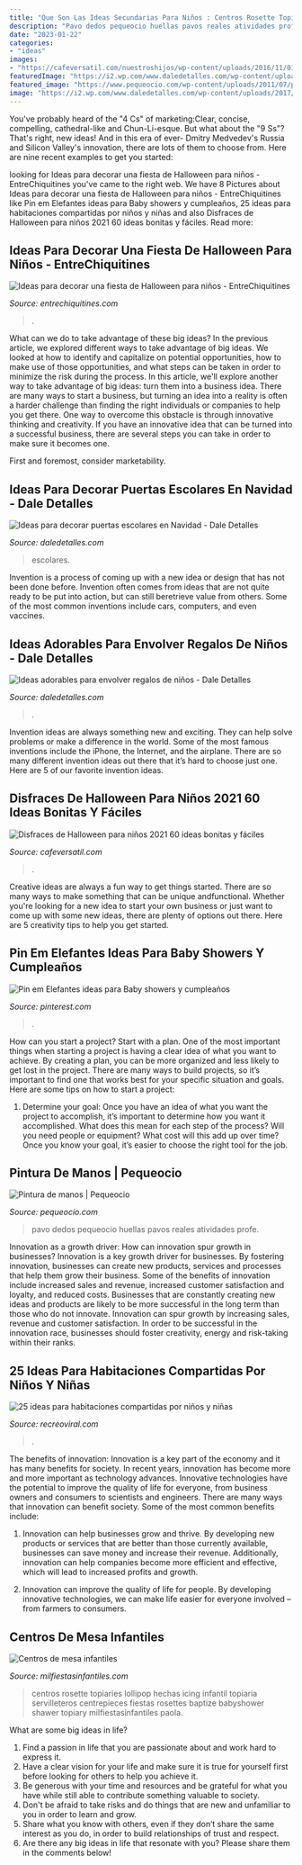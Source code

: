 ```yaml
---
title: "Que Son Las Ideas Secundarias Para Niños : Centros Rosette Topiaries Lollipop Hechas Icing Infantil Topiaria Servilleteros Centrepieces Fiestas Rosettes Baptize Babyshower Shawer Topiary Milfiestasinfantiles Paola"
description: "Pavo dedos pequeocio huellas pavos reales atividades profe"
date: "2023-01-22"
categories:
- "ideas"
images:
- "https://cafeversatil.com/nuestroshijos/wp-content/uploads/2016/11/019-29.jpg"
featuredImage: "https://i2.wp.com/www.daledetalles.com/wp-content/uploads/2017/10/Ideas-para-decorar-puertas-escolares-en-Navidad12.jpg?resize=550%2C825"
featured_image: "https://www.pequeocio.com/wp-content/uploads/2011/07/pintura-manos-pavo-real-e1311611497955.jpg"
image: "https://i2.wp.com/www.daledetalles.com/wp-content/uploads/2017/10/Ideas-para-decorar-puertas-escolares-en-Navidad12.jpg?resize=550%2C825"
---
```



You've probably heard of the "4 Cs" of marketing:Clear, concise, compelling, cathedral-like and Chun-Li-esque. But what about the "9 Ss"? That's right, new ideas! And in this era of ever- Dmitry Medvedev's Russia and Silicon Valley's innovation, there are lots of them to choose from. Here are nine recent examples to get you started: 

	

		
looking for Ideas para decorar una fiesta de Halloween para niños - EntreChiquitines you've came to the right web. We have 8 Pictures about Ideas para decorar una fiesta de Halloween para niños - EntreChiquitines like Pin em Elefantes ideas para Baby showers y cumpleaños, 25 ideas para habitaciones compartidas por niños y niñas and also Disfraces de Halloween para niños 2021 60 ideas bonitas y fáciles. Read more:
		
    
## Ideas Para Decorar Una Fiesta De Halloween Para Niños - EntreChiquitines

<img loading=lazy src="http://www.entrechiquitines.com/wp-content/uploads/2013/10/ideas_decorar_fiesta_halloween.jpg" onerror="this.onerror=null;this.src='https://tse3.mm.bing.net/th?id=OIP.H4hgAmxCc8MzPlDM7OBEFwHaE7&amp;pid=15.1';" alt="Ideas para decorar una fiesta de Halloween para niños - EntreChiquitines">

_Source: entrechiquitines.com_

>. 

	

What can we do to take advantage of these big ideas?
In the previous article, we explored different ways to take advantage of big ideas. We looked at how to identify and capitalize on potential opportunities, how to make use of those opportunities, and what steps can be taken in order to minimize the risk during the process. In this article, we'll explore another way to take advantage of big ideas: turn them into a business idea.
There are many ways to start a business, but turning an idea into a reality is often a harder challenge than finding the right individuals or companies to help you get there. One way to overcome this obstacle is through innovative thinking and creativity. If you have an innovative idea that can be turned into a successful business, there are several steps you can take in order to make sure it becomes one. 

First and foremost, consider marketability.

    
## Ideas Para Decorar Puertas Escolares En Navidad - Dale Detalles

<img loading=lazy src="https://i2.wp.com/www.daledetalles.com/wp-content/uploads/2017/10/Ideas-para-decorar-puertas-escolares-en-Navidad12.jpg?resize=550%2C825" onerror="this.onerror=null;this.src='https://tse3.mm.bing.net/th?id=OIP.xTGNboSAyRn06dlCLkQLWwHaLH&amp;pid=15.1';" alt="Ideas para decorar puertas escolares en Navidad - Dale Detalles">

_Source: daledetalles.com_

>escolares. 

	

Invention is a process of coming up with a new idea or design that has not been done before. Invention often comes from ideas that are not quite ready to be put into action, but can still beretrieve value from others. Some of the most common inventions include cars, computers, and even vaccines.

    
## Ideas Adorables Para Envolver Regalos De Niños - Dale Detalles

<img loading=lazy src="https://i2.wp.com/www.daledetalles.com/wp-content/uploads/2017/08/envolturas-de-animales9.jpg" onerror="this.onerror=null;this.src='https://tse4.mm.bing.net/th?id=OIP.N1GA9aGBqo1Do9PQoB0hLgHaMQ&amp;pid=15.1';" alt="Ideas adorables para envolver regalos de niños - Dale Detalles">

_Source: daledetalles.com_

>. 

	

Invention ideas are always something new and exciting. They can help solve problems or make a difference in the world. Some of the most famous inventions include the iPhone, the Internet, and the airplane. There are so many different invention ideas out there that it’s hard to choose just one. Here are 5 of our favorite invention ideas.

    
## Disfraces De Halloween Para Niños 2021 60 Ideas Bonitas Y Fáciles

<img loading=lazy src="https://cafeversatil.com/nuestroshijos/wp-content/uploads/2016/11/019-29.jpg" onerror="this.onerror=null;this.src='https://tse2.mm.bing.net/th?id=OIP.mAgtilvNxuF-jR7AqfnbHAHaJ3&amp;pid=15.1';" alt="Disfraces de Halloween para niños 2021 60 ideas bonitas y fáciles">

_Source: cafeversatil.com_

>. 

	

Creative ideas are always a fun way to get things started. There are so many ways to make something that can be unique andfunctional. Whether you're looking for a new idea to start your own business or just want to come up with some new ideas, there are plenty of options out there. Here are 5 creativity tips to help you get started.

    
## Pin Em Elefantes Ideas Para Baby Showers Y Cumpleaños

<img loading=lazy src="https://i.pinimg.com/736x/37/f0/92/37f092a7df8a4b939ab4a993f466ea23.jpg" onerror="this.onerror=null;this.src='https://tse4.mm.bing.net/th?id=OIP.FMH0NYiix-TEzdMOWrHiUgHaJ4&amp;pid=15.1';" alt="Pin em Elefantes ideas para Baby showers y cumpleaños">

_Source: pinterest.com_

>. 

	

How can you start a project?
Start with a plan. One of the most important things when starting a project is having a clear idea of what you want to achieve. By creating a plan, you can be more organized and less likely to get lost in the project. There are many ways to build projects, so it’s important to find one that works best for your specific situation and goals. Here are some tips on how to start a project: 
1. Determine your goal: Once you have an idea of what you want the project to accomplish, it’s important to determine how you want it accomplished. What does this mean for each step of the process? Will you need people or equipment? What cost will this add up over time? Once you know your goal, it’s easier to choose the right tool for the job.


    
## Pintura De Manos | Pequeocio

<img loading=lazy src="https://www.pequeocio.com/wp-content/uploads/2011/07/pintura-manos-pavo-real-e1311611497955.jpg" onerror="this.onerror=null;this.src='https://tse2.mm.bing.net/th?id=OIP.A5YH1citmN-62ahJTD8kwwHaKF&amp;pid=15.1';" alt="Pintura de manos | Pequeocio">

_Source: pequeocio.com_

>pavo dedos pequeocio huellas pavos reales atividades profe. 

	

Innovation as a growth driver: How can innovation spur growth in businesses?
Innovation is a key growth driver for businesses. By fostering innovation, businesses can create new products, services and processes that help them grow their business. Some of the benefits of innovation include increased sales and revenue, increased customer satisfaction and loyalty, and reduced costs.
Businesses that are constantly creating new ideas and products are likely to be more successful in the long term than those who do not innovate. Innovation can spur growth by increasing sales, revenue and customer satisfaction. In order to be successful in the innovation race, businesses should foster creativity, energy and risk-taking within their ranks.

    
## 25 Ideas Para Habitaciones Compartidas Por Niños Y Niñas

<img loading=lazy src="https://www.recreoviral.com/wp-content/uploads/2015/10/Creativas-habitaciones-compartidas-por-niños-y-niñas-1.png" onerror="this.onerror=null;this.src='https://tse1.mm.bing.net/th?id=OIP.A_bprHfLmS_Jyj9cMfeQywHaEv&amp;pid=15.1';" alt="25 ideas para habitaciones compartidas por niños y niñas">

_Source: recreoviral.com_

>. 

	

The benefits of innovation:
Innovation is a key part of the economy and it has many benefits for society. In recent years, innovation has become more and more important as technology advances. Innovative technologies have the potential to improve the quality of life for everyone, from business owners and consumers to scientists and engineers.
There are many ways that innovation can benefit society. Some of the most common benefits include: 

1. Innovation can help businesses grow and thrive. By developing new products or services that are better than those currently available, businesses can save money and increase their revenue. Additionally, innovation can help companies become more efficient and effective, which will lead to increased profits and growth. 

2. Innovation can improve the quality of life for people. By developing innovative technologies, we can make life easier for everyone involved – from farmers to consumers.

    
## Centros De Mesa Infantiles

<img loading=lazy src="https://mm.milfiestasinfantiles.com/uploads/2012/04/centros-de-mesa-infantiles-papel.jpg" onerror="this.onerror=null;this.src='https://tse2.mm.bing.net/th?id=OIP.ndB3ymxvyebNV9NuUMa8OwHaIG&amp;pid=15.1';" alt="Centros de mesa infantiles">

_Source: milfiestasinfantiles.com_

>centros rosette topiaries lollipop hechas icing infantil topiaria servilleteros centrepieces fiestas rosettes baptize babyshower shawer topiary milfiestasinfantiles paola. 

	

What are some big ideas in life?
1. Find a passion in life that you are passionate about and work hard to express it.
2. Have a clear vision for your life and make sure it is true for yourself first before looking for others to help you achieve it.
3. Be generous with your time and resources and be grateful for what you have while still able to contribute something valuable to society.
4. Don't be afraid to take risks and do things that are new and unfamiliar to you in order to learn and grow.
5. Share what you know with others, even if they don’t share the same interest as you do, in order to build relationships of trust and respect. 
6. Are there any big ideas in life that resonate with you? Please share them in the comments below!

